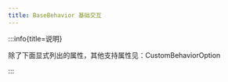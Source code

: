 ```yaml
---
title: BaseBehavior 基础交互
---
```


:::info{title=说明}

除了下面显式列出的属性，其他支持属性见：CustomBehaviorOption

:::
